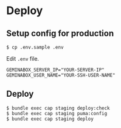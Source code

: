 # Deploy

## Setup config for production

``` shell
$ cp .env.sample .env
```

Edit `.env` file.

```
GEMINABOX_SERVER_IP="YOUR-SERVER-IP"
GEMINABOX_USER_NAME="YOUR-SSH-USER-NAME"
```

## Deploy

``` shell
$ bundle exec cap staging deploy:check
$ bundle exec cap staging puma:config
$ bundle exec cap staging deploy
```
